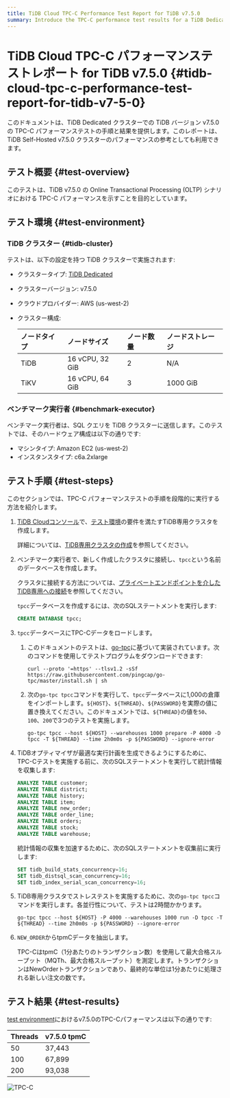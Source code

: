 ```yaml
---
title: TiDB Cloud TPC-C Performance Test Report for TiDB v7.5.0
summary: Introduce the TPC-C performance test results for a TiDB Dedicated cluster with the TiDB version of v7.5.0.
---
```


# TiDB Cloud TPC-C パフォーマンステストレポート for TiDB v7.5.0 {#tidb-cloud-tpc-c-performance-test-report-for-tidb-v7-5-0}

このドキュメントは、TiDB Dedicated クラスターでの TiDB バージョン v7.5.0 の TPC-C パフォーマンステストの手順と結果を提供します。このレポートは、TiDB Self-Hosted v7.5.0 クラスターのパフォーマンスの参考としても利用できます。

## テスト概要 {#test-overview}

このテストは、TiDB v7.5.0 の Online Transactional Processing (OLTP) シナリオにおける TPC-C パフォーマンスを示すことを目的としています。

## テスト環境 {#test-environment}

### TiDB クラスター {#tidb-cluster}

テストは、以下の設定を持つ TiDB クラスターで実施されます:

-   クラスタータイプ: [TiDB Dedicated](/tidb-cloud/select-cluster-tier.md#tidb-dedicated)
-   クラスターバージョン: v7.5.0
-   クラウドプロバイダー: AWS (us-west-2)
-   クラスター構成:

    | ノードタイプ | ノードサイズ          | ノード数量 | ノードストレージ |
    | :----- | :-------------- | :---- | :------- |
    | TiDB   | 16 vCPU, 32 GiB | 2     | N/A      |
    | TiKV   | 16 vCPU, 64 GiB | 3     | 1000 GiB |

### ベンチマーク実行者 {#benchmark-executor}

ベンチマーク実行者は、SQL クエリを TiDB クラスターに送信します。このテストでは、そのハードウェア構成は以下の通りです:

-   マシンタイプ: Amazon EC2 (us-west-2)
-   インスタンスタイプ: c6a.2xlarge

## テスト手順 {#test-steps}

このセクションでは、TPC-C パフォーマンステストの手順を段階的に実行する方法を紹介します。

1.  [TiDB Cloudコンソール](https://tidbcloud.com/)で、[テスト環境](#tidb-cluster)の要件を満たすTiDB専用クラスタを作成します。

    詳細については、[TiDB専用クラスタの作成](/tidb-cloud/create-tidb-cluster.md)を参照してください。

2.  ベンチマーク実行者で、新しく作成したクラスタに接続し、`tpcc`という名前のデータベースを作成します。

    クラスタに接続する方法については、[プライベートエンドポイントを介したTiDB専用への接続](/tidb-cloud/set-up-private-endpoint-connections.md)を参照してください。

    `tpcc`データベースを作成するには、次のSQLステートメントを実行します:

    ```sql
    CREATE DATABASE tpcc;
    ```

3.  `tpcc`データベースにTPC-Cデータをロードします。

    1.  このドキュメントのテストは、[go-tpc](https://github.com/pingcap/go-tpc)に基づいて実装されています。次のコマンドを使用してテストプログラムをダウンロードできます:

        ```shell
        curl --proto '=https' --tlsv1.2 -sSf https://raw.githubusercontent.com/pingcap/go-tpc/master/install.sh | sh
        ```

    2.  次の`go-tpc tpcc`コマンドを実行して、`tpcc`データベースに1,000の倉庫をインポートします。`${HOST}`、`${THREAD}`、`${PASSWORD}`を実際の値に置き換えてください。このドキュメントでは、`${THREAD}`の値を`50`、`100`、`200`で3つのテストを実施します。

        ```shell
        go-tpc tpcc --host ${HOST} --warehouses 1000 prepare -P 4000 -D tpcc -T ${THREAD} --time 2h0m0s -p ${PASSWORD} --ignore-error
        ```

4.  TiDBオプティマイザが最適な実行計画を生成できるようにするために、TPC-Cテストを実施する前に、次のSQLステートメントを実行して統計情報を収集します:

    ```sql
    ANALYZE TABLE customer;
    ANALYZE TABLE district;
    ANALYZE TABLE history;
    ANALYZE TABLE item;
    ANALYZE TABLE new_order;
    ANALYZE TABLE order_line;
    ANALYZE TABLE orders;
    ANALYZE TABLE stock;
    ANALYZE TABLE warehouse;
    ```

    統計情報の収集を加速するために、次のSQLステートメントを収集前に実行します:

    ```sql
    SET tidb_build_stats_concurrency=16;
    SET tidb_distsql_scan_concurrency=16;
    SET tidb_index_serial_scan_concurrency=16;
    ```

5.  TiDB専用クラスタでストレステストを実施するために、次の`go-tpc tpcc`コマンドを実行します。各並行性について、テストは2時間かかります。

    ```shell
    go-tpc tpcc --host ${HOST} -P 4000 --warehouses 1000 run -D tpcc -T ${THREAD} --time 2h0m0s -p ${PASSWORD} --ignore-error
    ```

6.  `NEW_ORDER`からtpmCデータを抽出します。

    TPC-CはtpmC（1分あたりのトランザクション数）を使用して最大合格スループット（MQTh、最大合格スループット）を測定します。トランザクションはNewOrderトランザクションであり、最終的な単位は1分あたりに処理される新しい注文の数です。

## テスト結果 {#test-results}

[test environment](#test-environment)におけるv7.5.0のTPC-Cパフォーマンスは以下の通りです:

| Threads | v7.5.0 tpmC |
| :------ | :---------- |
| 50      | 37,443      |
| 100     | 67,899      |
| 200     | 93,038      |

![TPC-C](/media/tidb-cloud/v7.5.0_tpcc.png)
